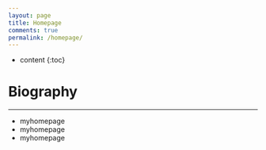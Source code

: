 ```yaml
---
layout: page
title: Homepage
comments: true
permalink: /homepage/
---
```


* content
{:toc}

# Biography
***
- myhomepage
- myhomepage
- myhomepage

